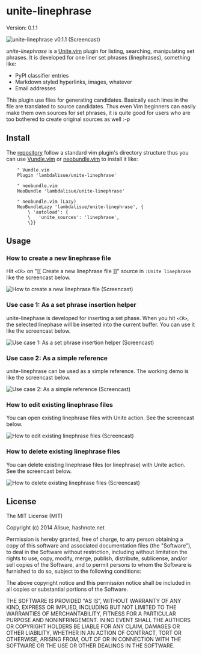 unite-linephrase
===============================================================================

Version: 0.1.1

![unite-linephrase v0.1.1 (Screencast)](./doc/screencast.gif)

*unite-linephrase* is a [Unite.vim](https://github.com/Shougo/unite.vim) plugin for listing, searching, manipulating set phrases.
It is developed for one liner set phrases (linephrases), something like:

-	PyPI classifier entries
-	Markdown styled hyperlinks, images, whatever
-	Email addresses

This plugin use files for generating candidates. Basically each lines in the file are translated to source candidates.
Thus even Vim beginners can easily make them own sources for set phrases, it is quite good for users who are too bothered to create original sources as well :-p


Install
-------------------------------------------------------------------------------
The [repository](https://github.com/lambdalisue/unite-linephrase) follow a standard vim plugin's directory structure thus you can use [Vundle.vim](https://github.com/gmarik/Vundle.vim) or [neobundle.vim](https://github.com/Shougo/neobundle.vim) to install it like:

```vim
	" Vundle.vim
	Plugin 'lambdalisue/unite-linephrase'

	" neobundle.vim
	NeoBundle 'lambdalisue/unite-linephrase'

	" neobundle.vim (Lazy)
	NeoBundleLazy 'lambdalisue/unite-linephrase', {
		\ 'autoload': {
		\	'unite_sources': 'linephrase',
		\}}
```

Usage
-------------------------------------------------------------------------------

### How to create a new linephrase file
Hit `<CR>` on "[[ Create a new linephrase file ]]" source in `:Unite linephrase` like the screencast below.

![How to create a new linephrase file (Screencast)](./doc/screencast-create-file.gif)

### Use case 1: As a set phrase insertion helper
unite-linephase is developed for inserting a set phase.
When you hit `<CR>`, the selected linephase will be inserted into the current buffer.
You can use it like the screencast below.

![Use case 1: As a set phrase insertion helper (Screencast)](./doc/screencast-usage-01.gif)

### Use case 2: As a simple reference
unite-linephrase can be used as a simple reference.
The working demo is like the screencast below.

![Use case 2: As a simple reference (Screencast)](./doc/screencast-usage-02.gif)

### How to edit existing linephrase files
You can open existing linephrase files with Unite action. See the screencast below.

![How to edit existing linephrase files (Screencast)](./doc/screencast-edit.gif)

### How to delete existing linephrase files
You can delete existing linephrase files (or linephrase) with Unite action. See the screencast below.

![How to delete existing linephrase files (Screencast)](./doc/screencast-delete-files.gif)


License
-------------------------------------------------------------------------------
The MIT License (MIT)

Copyright (c) 2014 Alisue, hashnote.net

Permission is hereby granted, free of charge, to any person obtaining a copy
of this software and associated documentation files (the "Software"), to deal
in the Software without restriction, including without limitation the rights
to use, copy, modify, merge, publish, distribute, sublicense, and/or sell
copies of the Software, and to permit persons to whom the Software is
furnished to do so, subject to the following conditions:

The above copyright notice and this permission notice shall be included in
all copies or substantial portions of the Software.

THE SOFTWARE IS PROVIDED "AS IS", WITHOUT WARRANTY OF ANY KIND, EXPRESS OR
IMPLIED, INCLUDING BUT NOT LIMITED TO THE WARRANTIES OF MERCHANTABILITY,
FITNESS FOR A PARTICULAR PURPOSE AND NONINFRINGEMENT. IN NO EVENT SHALL THE
AUTHORS OR COPYRIGHT HOLDERS BE LIABLE FOR ANY CLAIM, DAMAGES OR OTHER
LIABILITY, WHETHER IN AN ACTION OF CONTRACT, TORT OR OTHERWISE, ARISING FROM,
OUT OF OR IN CONNECTION WITH THE SOFTWARE OR THE USE OR OTHER DEALINGS IN
THE SOFTWARE.
